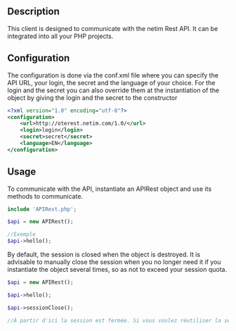 ## Description
This client is designed to communicate with the netim Rest API.
It can be integrated into all your PHP projects.

## Configuration
The configuration is done via the conf.xml file where you can specify the API URL, your login, the secret and the language of your choice.
For the login and the secret you can also override them at the instantiation of the object by giving the login and the secret to the constructor

```xml
<?xml version="1.0" encoding="utf-8"?>
<configuration>
    <url>http://oterest.netim.com/1.0/</url>
    <login>login</login>
    <secret>secret</secret>
    <language>EN</language>
</configuration>
```

## Usage
To communicate with the API, instantiate an APIRest object and use its methods to communicate.

```php
include 'APIRest.php';

$api = new APIRest();

//Exemple
$api->hello();

```
By default, the session is closed when the object is destroyed. It is advisable to manually close the session when you no longer need it if you instantiate the object several times, so as not to exceed your session quota.

```php
$api = new APIRest();

$api->hello();

$api->sessionClose();

//À partir d'ici la session est fermée. Si vous voulez réutiliser la session ultérieurement il faudra faire api.sessionOpen()
```